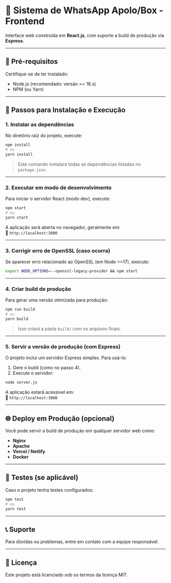 
# 💬 Sistema de WhatsApp Apolo/Box - Frontend

Interface web construída em **React.js**, com suporte a build de produção via **Express**.

---

## 🧰 Pré-requisitos

Certifique-se de ter instalado:

- Node.js (recomendado: versão >= 18.x)
- NPM (ou Yarn)

---

## 🚀 Passos para Instalação e Execução

### 1. Instalar as dependências

No diretório raiz do projeto, execute:

```bash
npm install
# ou
yarn install
```

> Este comando instalará todas as dependências listadas no `package.json`.

---

### 2. Executar em modo de desenvolvimento

Para iniciar o servidor React (modo dev), execute:

```bash
npm start
# ou
yarn start
```

A aplicação será aberta no navegador, geralmente em:  
📍 `http://localhost:3000`

---

### 3. Corrigir erro de OpenSSL (caso ocorra)

Se aparecer erro relacionado ao OpenSSL (em Node >=17), execute:

```bash
export NODE_OPTIONS=--openssl-legacy-provider && npm start
```

---

### 4. Criar build de produção

Para gerar uma versão otimizada para produção:

```bash
npm run build
# ou
yarn build
```

> Isso criará a pasta `build/` com os arquivos finais.

---

### 5. Servir a versão de produção (com Express)

O projeto inclui um servidor Express simples. Para usá-lo:

1. Gere o build (como no passo 4).
2. Execute o servidor:

```bash
node server.js
```

A aplicação estará acessível em:  
📍 `http://localhost:3000`

---

## 🌐 Deploy em Produção (opcional)

Você pode servir a build de produção em qualquer servidor web como:

- **Nginx**
- **Apache**
- **Vercel / Netlify**
- **Docker**

---

## 🧪 Testes (se aplicável)

Caso o projeto tenha testes configurados:

```bash
npm test
# ou
yarn test
```

---

## 📞 Suporte

Para dúvidas ou problemas, entre em contato com a equipe responsável.

---

## 📄 Licença

Este projeto está licenciado sob os termos da licença MIT.
